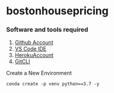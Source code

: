 # bostonhousepricing

### Software and tools required

1. [Github Account](https://github.com)
2. [VS Code IDE](https://code.visualstudio.com)
3. [HerokuAccount](https://heroku.com)
4. [GitCLI](https://git-scm.com/book/en/v2/Getting-Started-The-Command-Line)

Create a New Environment

```
conda create -p venv python==3.7 -y
```